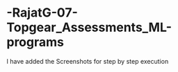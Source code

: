 # -RajatG-07-Topgear_Assessments_ML-programs
I have added the Screenshots for step by step execution

